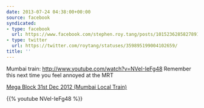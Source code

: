 ```yaml
---
date: 2013-07-24 04:38:00+00:00
source: facebook
syndicated:
- type: facebook
  url: https://www.facebook.com/stephen.roy.tang/posts/10152362858278912
- type: twitter
  url: https://twitter.com/roytang/statuses/359895199004102659/
title: ''
---
```


Mumbai train: http://www.youtube.com/watch?v=NVeI-IeFg48 Remember this next time you feel annoyed at the MRT

[Mega Block 31st Dec 2012 (Mumbai Local Train)](https://www.youtube.com/watch?v=NVeI-IeFg48)



{{% youtube NVeI-IeFg48 %}}